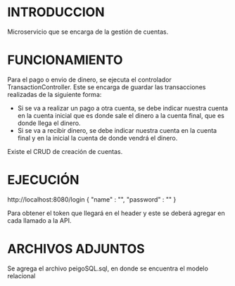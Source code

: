 # INTRODUCCION
Microservicio que se encarga de la gestión de cuentas.

# FUNCIONAMIENTO
Para el pago o envio de dinero, se ejecuta el controlador TransactionController. Este se encarga de guardar las transacciones realizadas de la siguiente forma:
- Si se va a realizar un pago a otra cuenta, se debe indicar nuestra cuenta en la cuenta inicial que es donde sale el dinero a la cuenta final, que es donde llega el dinero.
- Si se va a recibir dinero, se debe indicar nuestra cuenta en la cuenta final y en la inicial la cuenta de donde vendrá el dinero.

Existe el CRUD de creación de cuentas.

# EJECUCIÓN
http://localhost:8080/login
{
	"name" : "",
	"password" : ""
}

Para obtener el token que llegará en el header y este se deberá agregar en cada llamado a la API.


# ARCHIVOS ADJUNTOS
Se agrega el archivo peigoSQL.sql, en donde se encuentra el modelo relacional

